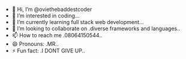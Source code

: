 - 👋 Hi, I’m @oviethebaddestcoder
- 👀 I’m interested in coding...
- 🌱 I’m currently learning full stack web development...
- 💞️ I’m looking to collaborate on .diverse frameworks and languages..
- 📫 How to reach me .08064150544..
- 😄 Pronouns: .MR..
- ⚡ Fun fact: .I DONT GIVE UP..

<!---
oviethebaddestcoder/oviethebaddestcoder is a ✨ special ✨ repository because its `README.md` (this file) appears on your GitHub profile.
You can click the Preview link to take a look at your changes.
--->
